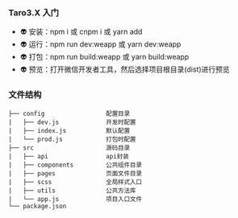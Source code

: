 ### Taro3.X 入门

- 👽 安装：npm i 或 cnpm i 或 yarn add
- 👽 运行：npm run dev:weapp 或 yarn dev:weapp
- 👽 打包：npm run build:weapp 或 yarn build:weapp
- 👽 预览：打开微信开发者工具，然后选择项目根目录(dist)进行预览

### 文件结构

```shell
├── config                 配置目录
|   ├── dev.js             开发时配置
|   ├── index.js           默认配置
|   └── prod.js            打包时配置
├── src                    源码目录
|   ├── api                api封装
|   ├── components         公共组件目录
|   ├── pages              页面文件目录
|   ├── scss               全局样式入口
|   ├── utils              公共方法库
|   └── app.js             项目入口文件
└── package.json
```
